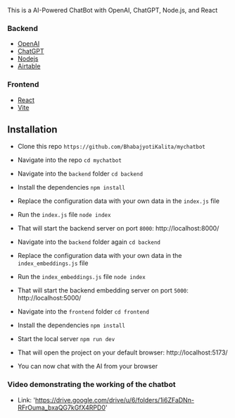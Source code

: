 This is a AI-Powered ChatBot with OpenAI, ChatGPT, Node.js, and React

### Backend

- [OpenAI](https://openai.com/)
- [ChatGPT](https://platform.openai.com/)
- [Nodejs](https://nodejs.org/en)
- [Airtable](https://airtable.com/)

### Frontend

- [React](https://react.dev/)
- [Vite](https://vitejs.dev/)

## Installation

- Clone this repo `https://github.com/BhabajyotiKalita/mychatbot`
- Navigate into the repo `cd mychatbot`

- Navigate into the `backend` folder `cd backend`
- Install the dependencies `npm install`
- Replace the configuration data with your own data in the `index.js` file
- Run the `index.js` file `node index`
- That will start the backend server on port `8000`: http://localhost:8000/

- Navigate into the `backend` folder again `cd backend`
- Replace the configuration data with your own data in the `index_embeddings.js` file
- Run the `index_embeddings.js` file `node index`
- That will start the backend embedding server on port `5000`: http://localhost:5000/

- Navigate into the `frontend` folder `cd frontend`
- Install the dependencies `npm install`
- Start the local server `npm run dev`

- That will open the project on your default browser: http://localhost:5173/
- You can now chat with the AI from your browser

### Video demonstrating the working of the chatbot

- Link: 'https://drive.google.com/drive/u/6/folders/1i6ZFaDNn-RFrOuma_bxaQG7kGfX4RPD0'
